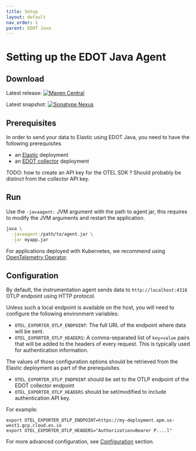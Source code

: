 ```yaml
---
title: Setup
layout: default
nav_order: 1
parent: EDOT Java
---
```


# Setting up the EDOT Java Agent

## Download

Latest release: [![Maven Central](https://img.shields.io/maven-central/v/co.elastic.otel/elastic-otel-javaagent?label=elastic-otel-javaagent)](https://mvnrepository.com/artifact/co.elastic.otel/elastic-otel-javaagent/latest)

Latest snapshot: [![Sonatype Nexus](https://img.shields.io/nexus/s/co.elastic.otel/elastic-otel-javaagent?server=https%3A%2F%2Foss.sonatype.org&label=elastic-otel-javaagent)](https://oss.sonatype.org/service/local/artifact/maven/redirect?r=snapshots&g=co.elastic.otel&a=elastic-otel-javaagent&v=LATEST)

## Prerequisites

In order to send your data to Elastic using EDOT Java, you need to have the following prerequisites
- an [Elastic](/quickstart/) deployment
- an [EDOT collector](/edot-collector/) deployment

TODO: how to create an API key for the OTEL SDK ? Should probably be distinct from the collector API key.

## Run

Use the `-javaagent:` JVM argument with the path to agent jar, this requires to modify the JVM arguments and restart
the application.

```bash
java \
  -javaagent:/path/to/agent.jar \
  -jar myapp.jar
```

For applications deployed with Kubernetes, we recommend using [OpenTelemetry Operator](./k8s).

## Configuration

By default, the instrumentation agent sends data to `http://localhost:4318` OTLP endpoint using HTTP protocol.

Unless such a local endpoint is available on the host, you will need to configure the following environment variables:

* `OTEL_EXPORTER_OTLP_ENDPOINT`: The full URL of the endpoint where data will be sent.
* `OTEL_EXPORTER_OTLP_HEADERS`: A comma-separated list of `key=value` pairs that will
  be added to the headers of every request. This is typically used for authentication information.

The values of those configuration options should be retrieved from the Elastic deployment as part of the prerequisites.
- `OTEL_EXPORTER_OTLP_ENDPOINT` should be set to the OTLP endpoint of the EDOT collector endpoint
- `OTEL_EXPORTER_OTLP_HEADERS` should be set/modified to include authentication API key.

For example:

```shell
export OTEL_EXPORTER_OTLP_ENDPOINT=https://my-deployment.apm.us-west1.gcp.cloud.es.io
export OTEL_EXPORTER_OTLP_HEADERS="Authorization=Bearer P....l"
```

For more advanced configuration, see [Configuration](../configuration.md) section.